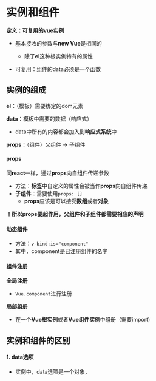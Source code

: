 # 实例和组件

**定义：可复用的vue实例**

- 基本接收的参数与**new Vue**是相同的
  - 除了**el**这种根实例特有的属性

- 可复用：组件的data必须是一个函数





## 实例的组成

**el**：（模板）需要绑定的dom元素

**data**：模板中需要的数据（响应式）

- data中所有的内容都会加入到**响应式系统**中

**props**：（组件）父组件 -> 子组件









#### props

同**react**一样，通过**props**向自组件传递参数

- 方法：**标签**中自定义的属性会被当作**props**向自组件传递
- **子组件**：需要使用`props: []`
  - **props**应该是可以接受**数组**或者**对象**



**！所以props要起作用，父组件和子组件都需要相应的声明**





#### 动态组件

- 方法：`v-bind:is="component"`
- 其中，component是已注册组件的名字





#### 组件注册

**全局注册**

- `Vue.component`进行注册

**局部组册**

- 在一个**Vue根实例**或者**Vue组件实例**中组册（需要import)





## 实例和组件的区别

#### 1. data选项

- 实例中，data选项是一个对象，